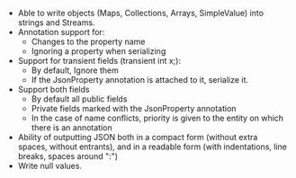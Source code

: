 * Able to write objects (Maps, Collections, Arrays, SimpleValue) into strings and Streams.
* Annotation support for:
  - Changes to the property name
  - Ignoring a property when serializing
* Support for transient fields (transient int x;):
  - By default, Ignore them
  - If the JsonProperty annotation is attached to it, serialize it.
* Support both fields
  - By default all public fields
  - Private fields marked with the JsonProperty annotation
  - In the case of name conflicts, priority is given to the entity on which there is an annotation
* Ability of outputting JSON both in a compact form (without extra spaces, without entrants), and in a readable form (with indentations, line breaks, spaces around ":")
* Write null values.
